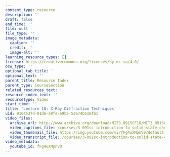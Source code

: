 ```yaml
---
content_type: resource
description: ''
draft: false
end_time: ''
file: null
file_type: ''
image_metadata:
  caption: ''
  credit: ''
  image-alt: ''
learning_resource_types: []
license: https://creativecommons.org/licenses/by-nc-sa/4.0/
ocw_type: ''
optional_tab_title: ''
optional_text: ''
parent_title: Resource Index
parent_type: CourseSection
related_resources_text: ''
resource_index_text: ''
resourcetype: Video
start_time: ''
title: 'Lecture 18: X-Ray Diffraction Techniques'
uid: 9104537d-01d6-a0fe-e9b5-53e74b518fb1
video_files:
  archive_url: http://www.archive.org/download/MIT3_091SCF10/MIT3_091SCF10lec18_300k.mp4
  video_captions_file: /courses/3-091sc-introduction-to-solid-state-chemistry-fall-2010/c1e70e45943e5c00a2d746b2fa98a13e_fFg4uXMpnV0.vtt
  video_thumbnail_file: https://img.youtube.com/vi/fFg4uXMpnV0/default.jpg
  video_transcript_file: /courses/3-091sc-introduction-to-solid-state-chemistry-fall-2010/d3792ab808c6fdc516e7a82f5bc5c54b_fFg4uXMpnV0.pdf
video_metadata:
  youtube_id: fFg4uXMpnV0
---
```

